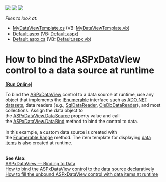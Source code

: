 <!-- default badges list -->
![](https://img.shields.io/endpoint?url=https://codecentral.devexpress.com/api/v1/VersionRange/128563630/15.2.7%2B)
[![](https://img.shields.io/badge/Open_in_DevExpress_Support_Center-FF7200?style=flat-square&logo=DevExpress&logoColor=white)](https://supportcenter.devexpress.com/ticket/details/T358210)
[![](https://img.shields.io/badge/📖_How_to_use_DevExpress_Examples-e9f6fc?style=flat-square)](https://docs.devexpress.com/GeneralInformation/403183)
<!-- default badges end -->
<!-- default file list -->
*Files to look at*:

* [MyDataViewTemplate.cs](./CS/App_Code/MyDataViewTemplate.cs) (VB: [MyDataViewTemplate.vb](./VB/App_Code/MyDataViewTemplate.vb))
* [Default.aspx](./CS/Default.aspx) (VB: [Default.aspx](./VB/Default.aspx))
* [Default.aspx.cs](./CS/Default.aspx.cs) (VB: [Default.aspx.vb](./VB/Default.aspx.vb))
<!-- default file list end -->
# How to bind the ASPxDataView control to a data source at runtime
<!-- run online -->
**[[Run Online]](https://codecentral.devexpress.com/t358210/)**
<!-- run online end -->


<p>To bind the <a href="https://documentation.devexpress.com/#AspNet/clsDevExpressWebASPxDataViewtopic">ASPxDataView</a> control to a data source at runtime, use any object that implements the <a href="https://msdn.microsoft.com/en-us/library/system.collections.ienumerable.aspx">IEnumerable</a> interface such as <a href="https://msdn.microsoft.com/en-us/library/system.data.dataset.aspx">ADO.NET datasets</a>, data readers (e.g., <a href="https://msdn.microsoft.com/en-us/library/system.data.sqlclient.sqldatareader.aspx">SqlDataReader</a>, <a href="https://msdn.microsoft.com/en-us/library/system.data.oledb.oledbdatareader.aspx">OleDbDataReader</a>), and most collections. Assign the data object to the <a href="https://documentation.devexpress.com/#AspNet/DevExpressWebASPxDataWebControlBase_DataSourcetopic">ASPxDataView.DataSource</a> property value and call the <a href="https://documentation.devexpress.com/#AspNet/DevExpressWebASPxWebControl_DataBindtopic">ASPxDataView.DataBind</a> method to bind the control to data.<br><br>In this example, a custom data source is created with the <a href="https://msdn.microsoft.com/en-us/library/system.linq.enumerable.range%28v=vs.100%29.aspx">Enumerable.Range</a> method. The item template for displaying <a href="http://help.devexpress.com/#AspNet/CustomDocument115725">data items</a> is also created at runtime.</p>
<br><strong>See Also:<br></strong><a href="http://help.devexpress.com/#AspNet/CustomDocument115695">ASPxDataView — Binding to Data</a><br><a href="https://www.devexpress.com/Support/Center/p/T358208">How to bind the ASPxDataView control to the data source declaratively</a><br><a href="https://www.devexpress.com/Support/Center/p/T358211">How to fill the unbound ASPxDataView control with data items at runtime</a>

<br/>


